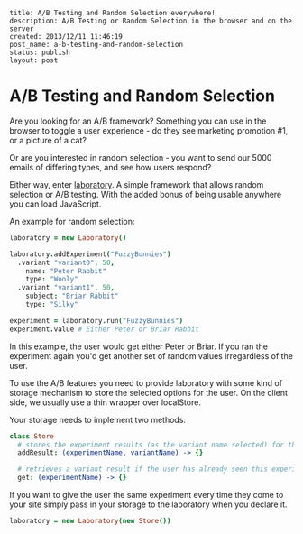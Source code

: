 ```
title: A/B Testing and Random Selection everywhere!
description: A/B Testing or Random Selection in the browser and on the server
created: 2013/12/11 11:46:19
post_name: a-b-testing-and-random-selection
status: publish
layout: post
```

# A/B Testing and Random Selection

Are you looking for an A/B framework? Something you can use in the browser to toggle a user experience - do they see marketing promotion #1, or a picture of a cat?

Or are you interested in random selection - you want to send our 5000 emails of differing types, and see how users respond?

Either way, enter [laboratory](http://www.github.com/goodeggs/laboratory). A simple framework that allows random selection or A/B testing. With the added bonus of being usable anywhere you can load JavaScript.

An example for random selection:

``` coffeescript
laboratory = new Laboratory()

laboratory.addExperiment("FuzzyBunnies")
  .variant "variant0", 50,
    name: "Peter Rabbit"
    type: "Wooly"
  .variant "variant1", 50,
    subject: "Briar Rabbit"
    type: "Silky"

experiment = laboratory.run("FuzzyBunnies")
experiment.value # Either Peter or Briar Rabbit
```

In this example, the user would get either Peter or Briar. If you ran the experiment again you'd get another set of random values irregardless of the user.

To use the A/B features you need to provide laboratory with some kind of storage mechanism to store the selected options for the user. On the client side, we usually use a thin wrapper over localStore.

Your storage needs to implement two methods:

``` coffeescript
class Store
  # stores the experiment results (as the variant name selected) for this user
  addResult: (experimentName, variantName) -> {}

  # retrieves a variant result if the user has already seen this experiment
  get: (experimentName) -> {}
```

If you want to give the user the same experiment every time they come to your site simply pass in your storage to the laboratory when you declare it.

``` coffeescript
laboratory = new Laboratory(new Store())
```